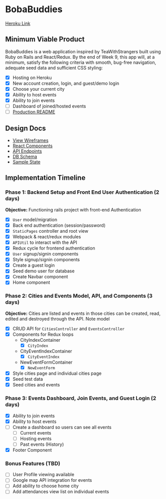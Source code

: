 # BobaBuddies

[Heroku Link](https://bobabuddies.herokuapp.com/)

## Minimum Viable Product

BobaBuddies is a web application inspired by TeaWithStrangers built using Ruby on Rails and React/Redux. By the end of Week 9, this app will, at a minimum, satisfy the following criteria with smooth, bug-free navigation, adequate seed data and sufficient CSS styling:
- [x] Hosting on Heroku
- [x] New account creation, login, and guest/demo login
- [x] Choose your current city
- [x] Ability to host events
- [x] Ability to join events
- [ ] Dashboard of joined/hosted events
- [ ] [Production README]()

## Design Docs

- [View Wireframes](https://github.com/beebeean09/BobaBuddies/tree/master/docs/wireframes)
- [React Components](https://github.com/beebeean09/BobaBuddies/blob/master/docs/component-hierarchy.md)
- [API Endpoints](https://github.com/beebeean09/BobaBuddies/blob/master/docs/api-endpoints.md)
- [DB Schema](https://github.com/beebeean09/BobaBuddies/blob/master/docs/schema.md)
- [Sample State](https://github.com/beebeean09/BobaBuddies/blob/master/docs/sample-state.md)

## Implementation Timeline

### Phase 1: Backend Setup and Front End User Authentication (2 days)
**Objective:** Functioning rails project with front-end Authentication
- [x] `User` model/migration
- [x] Back end authentication (session/password)
- [x] `StaticPages` controller and root view
- [x] Webpack & react/redux modules
- [x] `APIUtil` to interact with the API
- [x] Redux cycle for frontend authentication
- [x] `User` signup/signin components
- [x] Style signup/signin components
- [x] Create a guest login
- [x] Seed demo user for database
- [x] Create Navbar component
- [x] Home component

### Phase 2: Cities and Events Model, API, and Components (3 days)
**Objective:** Cities are listed and events in those cities can be created, read, edited and destroyed through the API.
Note model
- [x] CRUD API for `CitiesController` and `EventsController`
- [x] Components for Redux loops
  - CityIndexContainer
    - [x] `CityIndex`
  - CityEventIndexContainer
    - [x] `CityEventIndex`
  - NewEventFormContainer
    - [x] `NewEventForm`
- [x] Style cities page and individual cities page
- [x] Seed test data
- [x] Seed cities and events

### Phase 3: Events Dashboard, Join Events, and Guest Login (2 days)
- [x] Ability to join events
- [x] Ability to host events
- [ ] Create a dashboard so users can see all events
  - [ ] Current events
  - [ ] Hosting events
  - [ ] Past events (History)
- [x] Footer Component

### Bonus Features (TBD)
- [ ] User Profile viewing available
- [ ] Google map API integration for events
- [ ] Add ability to choose home city
- [ ] Add attendances view list on individual events
